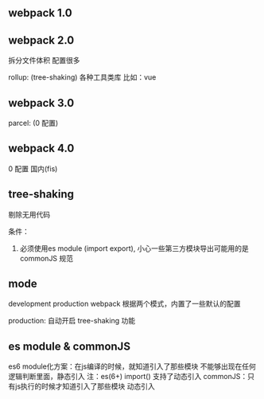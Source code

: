 ## webpack 1.0

## webpack 2.0
拆分文件体积
配置很多

rollup: (tree-shaking) 各种工具类库 比如：vue

## webpack 3.0
parcel: (0 配置)

## webpack 4.0
0 配置
国内(fis)

## tree-shaking
剔除无用代码

条件：
1. 必须使用es module (import export),
   小心一些第三方模块导出可能用的是 commonJS 规范

## mode
development
production
webpack 根据两个模式，内置了一些默认的配置

production: 自动开启 tree-shaking 功能

## es module & commonJS

es6 module化方案：在js编译的时候，就知道引入了那些模块
不能够出现在任何逻辑判断里面，静态引入
注：es(6+) import() 支持了动态引入
commonJS：只有js执行的时候才知道引入了那些模块
动态引入

